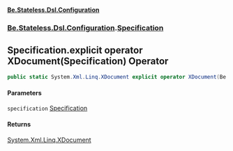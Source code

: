 #### [Be.Stateless.Dsl.Configuration](README.md 'README')
### [Be.Stateless.Dsl.Configuration](Be.Stateless.Dsl.Configuration.md 'Be.Stateless.Dsl.Configuration').[Specification](Specification.md 'Be.Stateless.Dsl.Configuration.Specification')

## Specification.explicit operator XDocument(Specification) Operator

```csharp
public static System.Xml.Linq.XDocument explicit operator XDocument(Be.Stateless.Dsl.Configuration.Specification specification);
```
#### Parameters

<a name='Be.Stateless.Dsl.Configuration.Specification.op_ExplicitSystem.Xml.Linq.XDocument(Be.Stateless.Dsl.Configuration.Specification).specification'></a>

`specification` [Specification](Specification.md 'Be.Stateless.Dsl.Configuration.Specification')

#### Returns
[System.Xml.Linq.XDocument](https://docs.microsoft.com/en-us/dotnet/api/System.Xml.Linq.XDocument 'System.Xml.Linq.XDocument')